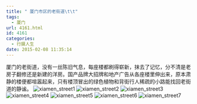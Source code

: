 ```yaml
---
title: " 厦门市区的老街道\t\t"
tags:
  - 厦门
url: 4161.html
id: 4161
categories:
  - 行摄人生
date: 2015-02-08 11:35:14
---
```


厦门的老街道，没有一丝陈旧气息，每座楼都刷得崭新，抹去了记忆，分不清是老房子翻修还是新建的洋房。国产品牌大招牌和地产广告从各座楼里伸出来，原本肃静的楼便都喧嚣起来，只有楼顶冒出的绿色植物和背街行人稀疏的小路能找回老街道的静谧。 ![xiamen_street1](../../../images/2015/02/xiamen_street1.jpg) ![xiamen_street2](../../../images/2015/02/xiamen_street2.jpg) ![xiamen_street3](../../../images/2015/02/xiamen_street3.jpg) ![xiamen_street4](../../../images/2015/02/xiamen_street4.jpg) ![xiamen_street5](../../../images/2015/02/xiamen_street5.jpg) ![xiamen_street6](../../../images/2015/02/xiamen_street6.jpg) ![xiamen_street7](../../../images/2015/02/xiamen_street7.jpg)